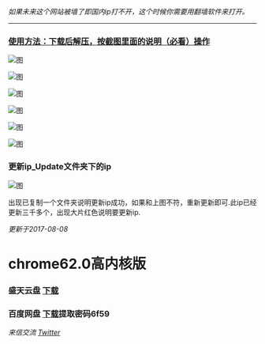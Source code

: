 _如果未来这个网站被墙了即国内ip打不开，这个时候你需要用翻墙软件来打开。_

***
### [使用方法：下载后解压，按截图里面的说明（必看）操作](https://github.com/gugejun/Github/wiki)




![图](https://github.com/gugejun/chrome62.0/blob/master/1.png?raw=true)



![图](https://github.com/gugejun/chrome62.0/blob/master/2.png?raw=true)



![图](https://github.com/gugejun/chrome62.0/blob/master/3.png?raw=true)



![图](https://github.com/gugejun/chrome62.0/blob/master/4.png?raw=true)



![图](https://github.com/gugejun/chrome62.0/blob/master/5.png?raw=true)

![图](https://github.com/gugejun/chrome62.0/blob/master/6.png?raw=true)



### 更新ip_Update文件夹下的ip
![图](https://github.com/gugejun/chrome62.0/blob/master/7.png?raw=true)


出现已复制一个文件夹说明更新ip成功，如果和上图不符，重新更新即可.此ip已经更新三千多个，出现大片红色说明要更新ip.

_更新于2017-08-08_
# chrome62.0高内核版
### 盛天云盘  [下载](http://pan.stnts.com/s/DIK9e5r)
### 百度网盘  [下载](https://pan.baidu.com/s/1qY7FuLu)提取密码6f59




_来信交流       [Twitter](https://twitter.com/gugejun)_


